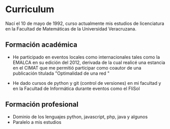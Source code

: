 # Curriculum

Nací el 10 de mayo de 1992, curso actualmente mis estudios de licenciatura en la Facultad de Matemáticas de la Universidad Veracruzana.

## Formación académica

* He participado en eventos locales como internacionales tales como la EMALCA en su edición del 2012, derivada de la cual realicé una estancia en el CIMAT que me permitió participar como coautor de una publicación titulada "Optimalidad de una red "

* He dado cursos de python y git (control de versiones) en mi facultad y en la Facultad de Informática durante eventos como el FliSol

## Formación profesional

* Dominio de los lenguajes python, javascript, php, java y algunos
* Paralelo a mis estudios
